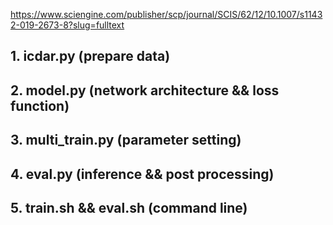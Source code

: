 https://www.sciengine.com/publisher/scp/journal/SCIS/62/12/10.1007/s11432-019-2673-8?slug=fulltext

## 1. icdar.py (prepare data)
## 2. model.py (network architecture && loss function)
## 3. multi_train.py (parameter setting)
## 4. eval.py (inference && post processing)
## 5. train.sh && eval.sh (command line)
